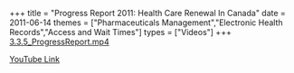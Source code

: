 +++
title = "Progress Report 2011: Health Care Renewal In Canada"
date = 2011-06-14
themes = ["Pharmaceuticals Management","Electronic Health Records","Access and Wait Times"]
types = ["Videos"]
+++
[3.3.5_ProgressReport.mp4](/files/3.3.5_ProgressReport.mp4)

[YouTube Link](https://www.youtube.com/watch?v=6YO43jj6kLs)
